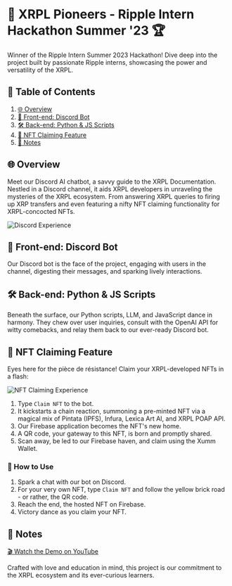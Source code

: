 # 🚀 XRPL Pioneers - Ripple Intern Hackathon Summer '23 🏆

Winner of the Ripple Intern Summer 2023 Hackathon! Dive deep into the project built by passionate Ripple interns, showcasing the power and versatility of the XRPL.

## 📜 Table of Contents

1. [🌐 Overview](#overview)
2. [🤖 Front-end: Discord Bot](#frontend-discord-bot)
3. [🛠 Back-end: Python & JS Scripts](#backend-python-scripts)
4. [🎨 NFT Claiming Feature](#nft-claiming-feature)
5. [📝 Notes](#notes)
 
<a name="overview"></a>
## 🌐 Overview

Meet our Discord AI chatbot, a savvy guide to the XRPL Documentation. Nestled in a Discord channel, it aids XRPL developers in unraveling the mysteries of the XRPL ecosystem. From answering XRPL queries to firing up XRP transfers and even featuring a nifty NFT claiming functionality for XRPL-concocted NFTs.

![Discord Experience](https://github.com/selcukemiravci/XRPL-Discord-Bot/assets/53044008/ba984894-ef5e-4c03-b896-0b67a0cdc181)

<a name="frontend-discord-bot"></a>
## 🤖 Front-end: Discord Bot

Our Discord bot is the face of the project, engaging with users in the channel, digesting their messages, and sparking lively interactions.

<a name="backend-python-scripts"></a>
## 🛠 Back-end: Python & JS Scripts

Beneath the surface, our Python scripts, LLM, and JavaScript dance in harmony. They chew over user inquiries, consult with the OpenAI API for witty comebacks, and relay them back to our ever-ready Discord bot.

<a name="nft-claiming-feature"></a>
## 🎨 NFT Claiming Feature

Eyes here for the pièce de résistance! Claim your XRPL-developed NFTs in a flash:

![NFT Claiming Experience](https://github.com/selcukemiravci/XRPL-Discord-Bot/assets/53044008/ab4a53de-d0b3-42ee-b3ed-10aef3b9f624)

1. Type `Claim NFT` to the bot.
2. It kickstarts a chain reaction, summoning a pre-minted NFT via a magical mix of Pintata (IPFS), Infura, Lexica Art AI, and XRPL POAP API.
3. Our Firebase application becomes the NFT's new home.
4. A QR code, your gateway to this NFT, is born and promptly shared.
5. Scan away, be led to our Firebase haven, and claim using the Xumm Wallet.

### 🧐 How to Use

1. Spark a chat with our bot on Discord.
2. For your very own NFT, type `Claim NFT` and follow the yellow brick road - or rather, the QR code.
3. Reach the end, the hosted NFT on Firebase.
4. Victory dance as you claim your NFT.

<a name="notes"></a>
## 📝 Notes

[🎬 Watch the Demo on YouTube](https://youtu.be/o5mpGRv-b_Y)

Crafted with love and education in mind, this project is our commitment to the XRPL ecosystem and its ever-curious learners.
